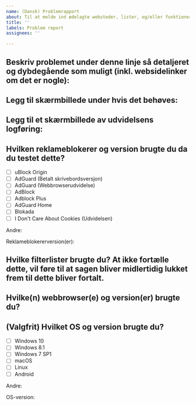 ```yaml
---
name: (Dansk) Problemrapport
about: Til at melde ind ødelagte websteder, lister, og/eller funktioner
title: ''
labels: Problem report
assignees: ''

---
```


<!-- PS: Hvis du allerede har skrevet en regel der ville ha fikset problemet, er det bedre at bruge *Listeregelsforslag*-skabelonen i stedet. -->

<!-- Læs igennem https://github.com/DandelionSprout/adfilt/blob/master/.github/CONTRIBUTING.md hvis du har anledning, slik at du ved hvad du kan forvente om hvordan sagsrapporter bliver behandlet. -->

## Beskriv problemet under denne linje så detaljeret og dybdegående som muligt (inkl. websidelinker om det er nogle):

## Legg til skærmbillede under hvis det behøves:

## Legg til et skærmbillede av udvidelsens logføring:
<!-- Hvis du bruger uBlock Origin, er det anbefalet at filtrere visningen ned til Blokeret+Tilladt+Modificeret, for at reducere de (som oftest irrelevante) "hvide" logpostene. -->

## Hvilken reklameblokerer og version brugte du da du testet dette?
<!-- For info om støttede udvidelser, besøg https://github.com/DandelionSprout/adfilt/blob/master/Wiki/Supported%20adblockers%20and%20tools.md -->
- [ ] uBlock Origin
- [ ] AdGuard (Betalt skrivebordsversjon)
- [ ] AdGuard (Webbrowserudvidelse)
- [ ] AdBlock
- [ ] Adblock Plus
- [ ] AdGuard Home
- [ ] Blokada
- [ ] I Don't Care About Cookies (Udvidelsen)

Andre:

Reklameblokererversion(er):

## Hvilke filterlister brugte du? At ikke fortælle dette, vil føre til at sagen bliver midlertidig lukket frem til dette bliver fortalt.
<!-- Hvis du vil spare tid, kan du ta et skærmbillede av listeindstillingerne til reklameblokereren din. -->

## Hvilke(n) webbrowser(e) og version(er) brugte du?
<!-- Hvis du er i tvivl, se i *Om*-siden til webbrowseren din. -->

## (Valgfrit) Hvilket OS og version brugte du?
- [ ] Windows 10
- [ ] Windows 8.1
- [ ] Windows 7 SP1
- [ ] macOS
- [ ] Linux
- [ ] Android

Andre:

OS-version:
